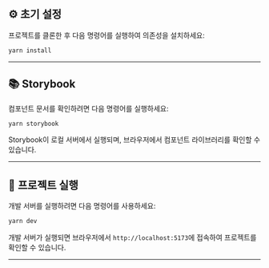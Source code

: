 ## ⚙️ 초기 설정

프로젝트를 클론한 후 다음 명령어를 실행하여 의존성을 설치하세요:

```bash
yarn install
```

---

## 📚 Storybook

컴포넌트 문서를 확인하려면 다음 명령어를 실행하세요:

```bash
yarn storybook
```

Storybook이 로컬 서버에서 실행되며, 브라우저에서 컴포넌트 라이브러리를 확인할 수 있습니다.

---

## 🚀 프로젝트 실행

개발 서버를 실행하려면 다음 명령어를 사용하세요:

```bash
yarn dev
```

개발 서버가 실행되면 브라우저에서 `http://localhost:5173`에 접속하여 프로젝트를 확인할 수 있습니다.

---

